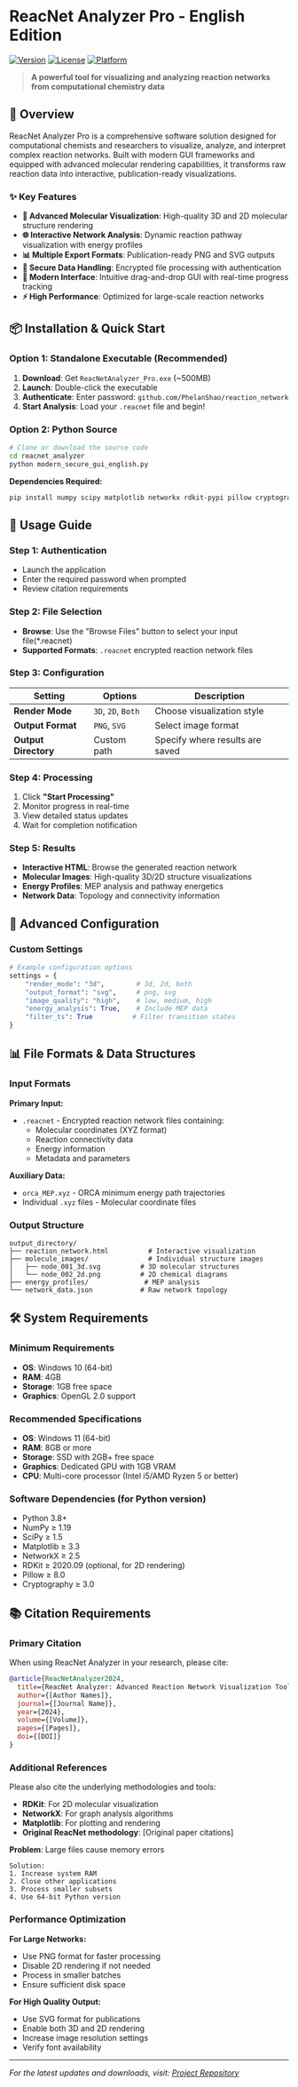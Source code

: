 # ReacNet Analyzer Pro - English Edition

[![Version](https://img.shields.io/badge/version-2.0-blue.svg)](https://github.com/PhelanShao/reaction_network)
[![License](https://img.shields.io/badge/license-Citation%20Required-orange.svg)](#citation)
[![Platform](https://img.shields.io/badge/platform-Windows-lightgrey.svg)](#system-requirements)

> **A powerful tool for visualizing and analyzing reaction networks from computational chemistry data**

## 🎯 Overview

ReacNet Analyzer Pro is a comprehensive software solution designed for computational chemists and researchers to visualize, analyze, and interpret complex reaction networks. Built with modern GUI frameworks and equipped with advanced molecular rendering capabilities, it transforms raw reaction data into interactive, publication-ready visualizations.

### ✨ Key Features

- **🔬 Advanced Molecular Visualization**: High-quality 3D and 2D molecular structure rendering
- **🌐 Interactive Network Analysis**: Dynamic reaction pathway visualization with energy profiles
- **📊 Multiple Export Formats**: Publication-ready PNG and SVG outputs
- **🔐 Secure Data Handling**: Encrypted file processing with authentication
- **🎨 Modern Interface**: Intuitive drag-and-drop GUI with real-time progress tracking
- **⚡ High Performance**: Optimized for large-scale reaction networks

## 📦 Installation & Quick Start

### Option 1: Standalone Executable (Recommended)

1. **Download**: Get `ReacNetAnalyzer_Pro.exe` (~500MB)
2. **Launch**: Double-click the executable
3. **Authenticate**: Enter password: `github.com/PhelanShao/reaction_network`
4. **Start Analysis**: Load your `.reacnet` file and begin!

### Option 2: Python Source

```bash
# Clone or download the source code
cd reacnet_analyzer
python modern_secure_gui_english.py
```

**Dependencies Required:**
```bash
pip install numpy scipy matplotlib networkx rdkit-pypi pillow cryptography
```

## 🚀 Usage Guide

### Step 1: Authentication
- Launch the application
- Enter the required password when prompted
- Review citation requirements

### Step 2: File Selection
- **Browse**: Use the "Browse Files" button to select your input file(*.reacnet)
- **Supported Formats**: `.reacnet` encrypted reaction network files

### Step 3: Configuration
| Setting | Options | Description |
|---------|---------|-------------|
| **Render Mode** | `3D`, `2D`, `Both` | Choose visualization style |
| **Output Format** | `PNG`, `SVG` | Select image format |
| **Output Directory** | Custom path | Specify where results are saved |

### Step 4: Processing
1. Click **"Start Processing"**
2. Monitor progress in real-time
3. View detailed status updates
4. Wait for completion notification

### Step 5: Results
- **Interactive HTML**: Browse the generated reaction network
- **Molecular Images**: High-quality 3D/2D structure visualizations
- **Energy Profiles**: MEP analysis and pathway energetics
- **Network Data**: Topology and connectivity information

## 🔧 Advanced Configuration

### Custom Settings

```python
# Example configuration options
settings = {
    "render_mode": "3d",        # 3d, 2d, both
    "output_format": "svg",     # png, svg
    "image_quality": "high",    # low, medium, high
    "energy_analysis": True,    # Include MEP data
    "filter_ts": True          # Filter transition states
}
```

## 📊 File Formats & Data Structures

### Input Formats

**Primary Input:**
- `.reacnet` - Encrypted reaction network files containing:
  - Molecular coordinates (XYZ format)
  - Reaction connectivity data
  - Energy information
  - Metadata and parameters

**Auxiliary Data:**
- `orca_MEP.xyz` - ORCA minimum energy path trajectories
- Individual `.xyz` files - Molecular coordinate files

### Output Structure

```
output_directory/
├── reaction_network.html          # Interactive visualization
├── molecule_images/               # Individual structure images
│   ├── node_001_3d.svg          # 3D molecular structures
│   └── node_002_2d.png          # 2D chemical diagrams
├── energy_profiles/              # MEP analysis
└── network_data.json            # Raw network topology
```

## 🛠️ System Requirements

### Minimum Requirements
- **OS**: Windows 10 (64-bit)
- **RAM**: 4GB
- **Storage**: 1GB free space
- **Graphics**: OpenGL 2.0 support

### Recommended Specifications
- **OS**: Windows 11 (64-bit)
- **RAM**: 8GB or more
- **Storage**: SSD with 2GB+ free space
- **Graphics**: Dedicated GPU with 1GB VRAM
- **CPU**: Multi-core processor (Intel i5/AMD Ryzen 5 or better)

### Software Dependencies (for Python version)
- Python 3.8+
- NumPy ≥ 1.19
- SciPy ≥ 1.5
- Matplotlib ≥ 3.3
- NetworkX ≥ 2.5
- RDKit ≥ 2020.09 (optional, for 2D rendering)
- Pillow ≥ 8.0
- Cryptography ≥ 3.0

## 📚 Citation Requirements

### Primary Citation
When using ReacNet Analyzer in your research, please cite:

```bibtex
@article{ReacNetAnalyzer2024,
  title={ReacNet Analyzer: Advanced Reaction Network Visualization Tool},
  author={[Author Names]},
  journal={[Journal Name]},
  year={2024},
  volume={[Volume]},
  pages={[Pages]},
  doi={[DOI]}
}
```

### Additional References
Please also cite the underlying methodologies and tools:
- **RDKit**: For 2D molecular visualization
- **NetworkX**: For graph analysis algorithms
- **Matplotlib**: For plotting and rendering
- **Original ReacNet methodology**: [Original paper citations]

**Problem**: Large files cause memory errors
```
Solution:
1. Increase system RAM
2. Close other applications
3. Process smaller subsets
4. Use 64-bit Python version
```

### Performance Optimization

**For Large Networks:**
- Use PNG format for faster processing
- Disable 2D rendering if not needed
- Process in smaller batches
- Ensure sufficient disk space

**For High Quality Output:**
- Use SVG format for publications
- Enable both 3D and 2D rendering
- Increase image resolution settings
- Verify font availability

---

*For the latest updates and downloads, visit: [Project Repository](https://github.com/PhelanShao/reaction_network)* 
